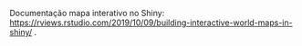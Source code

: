 Documentação mapa interativo no Shiny: https://rviews.rstudio.com/2019/10/09/building-interactive-world-maps-in-shiny/
.